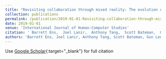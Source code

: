 ```yaml
---
title: "Revisiting collaboration through mixed reality: The evolution of groupware"
collection: publications
permalink: /publication/2019-01-01-Revisiting-collaboration-through-mixed-reality-The-evolution-of-groupware
date: 2019-01-01
venue: 'International Journal of Human-Computer Studies'
citation: ' Barrett Ens,  Joel Lanir,  Anthony Tang,  Scott Bateman,  Gun Lee,  Thammathip Piumsomboon,  Mark Billinghurst, &quot;Revisiting collaboration through mixed reality: The evolution of groupware.&quot; International Journal of Human-Computer Studies, 2019.'
authors: 'Barrett Ens, Joel Lanir, Anthony Tang, Scott Bateman, Gun Lee, Thammathip Piumsomboon, Mark Billinghurst'
---
```

Use [Google Scholar](https://scholar.google.com/scholar?q=Revisiting+collaboration+through+mixed+reality:+The+evolution+of+groupware){:target="_blank"} for full citation